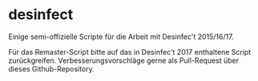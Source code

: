 desinfect
=========

Einige semi-offizielle Scripte für die Arbeit mit Desinfec't 2015/16/17.

Für das Remaster-Script bitte auf das in Desinfec't 2017 enthaltene Script zurückgreifen. Verbesserungsvorschläge gerne als Pull-Request über dieses Github-Repository.

